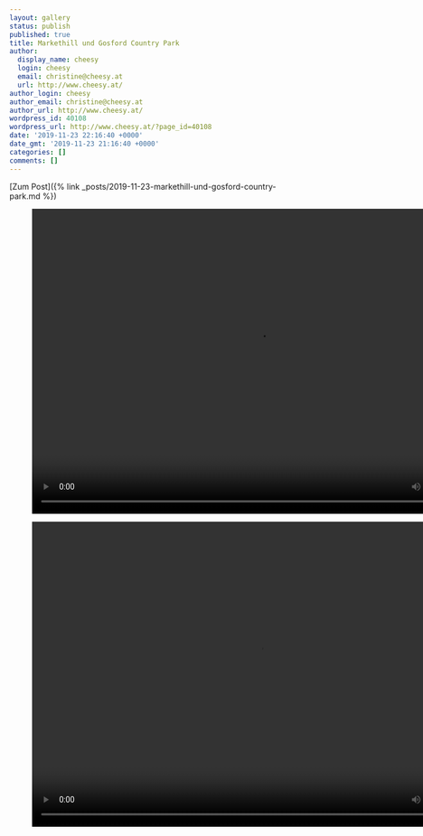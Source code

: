 ```yaml
---
layout: gallery
status: publish
published: true
title: Markethill und Gosford Country Park
author:
  display_name: cheesy
  login: cheesy
  email: christine@cheesy.at
  url: http://www.cheesy.at/
author_login: cheesy
author_email: christine@cheesy.at
author_url: http://www.cheesy.at/
wordpress_id: 40108
wordpress_url: http://www.cheesy.at/?page_id=40108
date: '2019-11-23 22:16:40 +0000'
date_gmt: '2019-11-23 21:16:40 +0000'
categories: []
comments: []
---
```


[Zum Post]({% link _posts/2019-11-23-markethill-und-gosford-country-park.md %})

<figure><video controls width="800" src="{% link /download/Videos/Weihnachtskitsch.mp4 %}" height="540"></video></figure>

<figure><video controls width="800" src="{% link /download/Videos/Schneekugelzug.mp4 %}" height="540"></video></figure>
